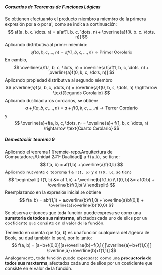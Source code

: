 ##### Corolarios de Teoremas de Funciones Lógicas
Se obtienen efectuando el producto miembro a miembro de la primera expresión por a o por a', como se indica a continuación:
$$
    af(a, b, c, \dots, n) = a[af(1, b, c, \dots, n) + \overline{a}f(0, b, c, \dots, n)]
$$
Aplicando distributiva al primer miembro:
$$
af(a, b, c, \dots, n) = af(1, b, c, \dots, n) \rightarrow \text{Primer Corolario}
$$
En cambio,
$$
    \overline{a}f(a, b, c, \dots, n) = \overline{a}[af(1, b, c, \dots, n) + \overline{a}f(0, b, c, \dots, n)]
$$
Aplicando propiedad distributiva al segundo miembro
$$
\overline{a}f(a, b, c, \dots, n) = \overline{a}f(0, b, c, \dots, n) \rightarrow \text{Segundo Corolario}
$$
Aplicando dualidad a los corolarios, se obtiene
$$
a+f(a, b, c, \dots, n) = a+ f(0, b, c, \dots, n) \rightarrow \text{Tercer Corolario}
$$
y
$$
\overline{a}+f(a, b, c, \dots, n) = \overline{a}+ f(1, b, c, \dots, n) \rightarrow \text{Cuarto Corolario}
$$
##### Demostación teorema 9
Aplicando el teorema 1 [[remote-repo/Arquitectura de Computadoras/Unidad 2#1- Dualidad]] a `f(a,b)`, se tiene:
$$
f(a, b) = af(1,b) + \overline{a}f(0,b)
$$
Aplicando nuevante el teorema 1 a `f(1, b)` y a `f(0, b)`, se tiene
$$
\begin{split}
f(1, b) &= af(1,b) + \overline{b}f(1,b) \\
f(0, b) &= af(0,b) + \overline{b}f(0,b) \\
\end{split}
$$
Reemplazando en la expresión inicial se obtiene
$$
f(a, b) = abf(1,1) + a\overline{b}f(1,0) + \overline{a}bf(0,1) + \overline{a}\overline{b}f(0,0)
$$
Se observa entonces que toda función puede expresarse como una **sumatoria de todos sus minterms**, afectados cada uno de ellos por un coeficiente que consiste en el valor de la función.

Teniendo en cuenta que f(a, b) es una función cualquiera del álgebra de Boole, su dual también lo será, por lo tanto:
$$
f(a, b) = [a+b+f(0,0)][a+\overline{b}+f(0,1)][\overline{a}+b+f(1,0)][ \overline{a}+\overline{b}+f(1,1)]
$$
Análogamente, toda función puede expresarse como una **productoria de todos sus maxterms**, afectados cada uno de ellos por un coeficiente que consiste en el valor de la función.